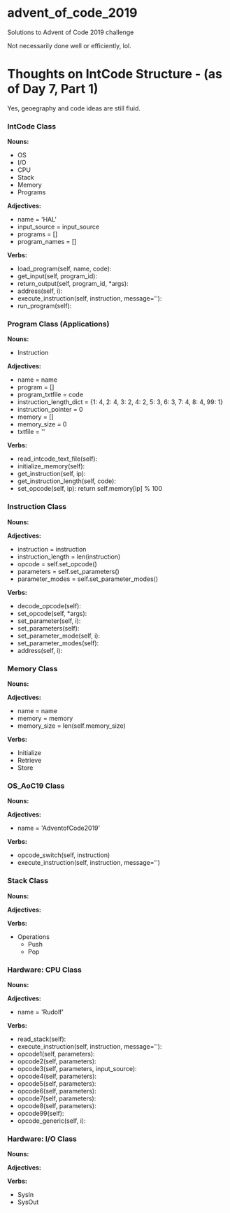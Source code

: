 # advent_of_code_2019
 Solutions to Advent of Code 2019 challenge

 Not necessarily done well or efficiently, lol.
 
#

# Thoughts on IntCode Structure - __(as of Day 7, Part 1)__

Yes, geoegraphy and code ideas are still fluid.

### IntCode Class
**Nouns:**
- OS
- I/O
- CPU
- Stack
- Memory
- Programs

**Adjectives:**
- name = 'HAL'
- input_source = input_source
- programs = []
- program_names = []

**Verbs:**
- load_program(self, name, code):
- get_input(self, program_id):
- return_output(self, program_id, *args):
- address(self, i):
- execute_instruction(self, instruction, message=''):
- run_program(self):

        
### Program Class (Applications)
**Nouns:**
- Instruction

**Adjectives:**
- name = name
- program = []
- program_txtfile = code
- instruction_length_dict = {1: 4, 2: 4, 3: 2, 4: 2, 5: 3, 6: 3, 7: 4, 8: 4, 99: 1}
- instruction_pointer = 0
- memory = []
- memory_size = 0
- txtfile = ''

**Verbs:**
- read_intcode_text_file(self):
- initialize_memory(self):
- get_instruction(self, ip):
- get_instruction_length(self, code):
- set_opcode(self, ip):
        return self.memory[ip] % 100

### Instruction Class
**Nouns:**

**Adjectives:**
- instruction = instruction
- instruction_length = len(instruction)
- opcode = self.set_opcode()
- parameters = self.set_parameters()
- parameter_modes = self.set_parameter_modes()

**Verbs:**
- decode_opcode(self):
- set_opcode(self, *args):
- set_parameter(self, i):
- set_parameters(self):
- set_parameter_mode(self, i):
- set_parameter_modes(self):
- address(self, i):

### Memory Class
**Nouns:**

**Adjectives:**
- name = name
- memory = memory
- memory_size = len(self.memory_size)  

**Verbs:**
- Initialize
- Retrieve
- Store

### OS_AoC19 Class
**Nouns:**

**Adjectives:**
- name = 'AdventofCode2019'

**Verbs:**
- opcode_switch(self, instruction)
- execute_instruction(self, instruction, message='')

### Stack Class
**Nouns:**

**Adjectives:**

**Verbs:**
- Operations
    - Push
    - Pop

### Hardware:  CPU Class
**Nouns:**

**Adjectives:**
- name = 'Rudolf'

**Verbs:**
- read_stack(self):
- execute_instruction(self, instruction, message=''):
- opcode1(self, parameters):
- opcode2(self, parameters):
- opcode3(self, parameters, input_source):
- opcode4(self, parameters):
- opcode5(self, parameters):
- opcode6(self, parameters):
- opcode7(self, parameters):
- opcode8(self, parameters):
- opcode99(self):
- opcode_generic(self, i):

### Hardware:  I/O Class
**Nouns:**

**Adjectives:**

**Verbs:**
- SysIn
- SysOut
